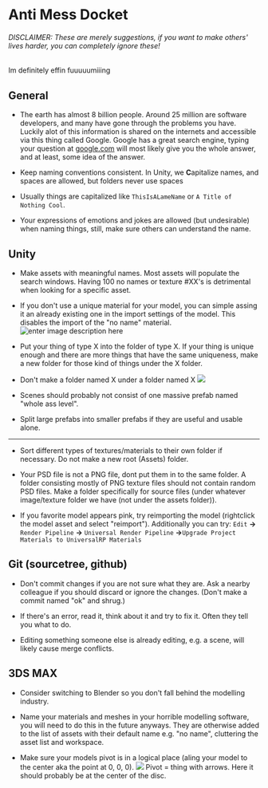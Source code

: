 
# Anti Mess Docket

###### DISCLAIMER: These are merely suggestions, if you want to make others' lives harder, you can completely ignore these!
Im definitely effin fuuuuumiiing

## General

- The earth has almost 8 billion people. Around 25 million are software developers, and many have gone through the problems you have. Luckily alot of this information is shared on the internets and accessible via this thing called Google. Google has a great search engine, typing your question at [google.com](google.com) will most likely give you the whole answer, and at least, some idea of the answer.

- Keep naming conventions consistent. In Unity, we **C**apitalize names, and spaces are allowed, but folders never use spaces

- Usually things are capitalized like `ThisIsALameName` or `A Title of Nothing Cool`.

- Your expressions of emotions and jokes are allowed (but undesirable) when naming things, still, make sure others can understand the name.

## Unity

- Make assets with meaningful names. Most assets will populate the search windows. Having 100 no names or texture #XX's is detrimental when looking for a specific asset.
- If you don't use a unique material for your model, you can simple assing it an already existing one in the import settings of the model. This disables the import of the "no name" material.
![enter image description here](https://i.imgur.com/2MPtrrp.png)

- Put your thing of type X into the folder of type X. If your thing is unique enough and there are more things that have the same uniqueness, make a new folder for those kind of things under the X folder.

- Don't make a folder named X under a folder named X
![](https://i.imgur.com/JhYeG6C.png) 

- Scenes should probably not consist of one massive prefab named "whole ass level".

- Split large prefabs into smaller prefabs if they are useful and usable alone.

---

- Sort different types of textures/materials to their own folder if necessary. Do not make a new root (Assets) folder.

- Your PSD file is not a PNG file, dont put them in to the same folder. A folder consisting mostly of PNG texture files should not contain random PSD files. Make a folder specifically for source files (under whatever image/texture folder we have (not under the assets folder)).

- If you favorite model appears pink, try reimporting the model (rightclick the model asset and select "reimport"). Additionally you can try: `Edit` **->** `Render Pipeline` **->** `Universal Render Pipeline` **->**`Upgrade Project Materials to UniversalRP Materials`

## Git (sourcetree, github)

- Don't commit changes if you are not sure what they are. Ask a nearby colleague if you should discard or ignore the changes. (Don't make a commit named "ok" and shrug.)

- If there's an error, read it, think about it and try to fix it. Often they tell you what to do.

- Editing something someone else is already editing, e.g. a scene, will likely cause merge conflicts.

## 3DS MAX

- Consider switching to Blender so you don't fall behind the modelling industry.

- Name your materials and meshes in your horrible modelling software, you will need to do this in the future anyways. They are otherwise added to the list of assets with their default name e.g. "no name", cluttering the asset list and workspace.

- Make sure your models pivot is in a logical place (aling your model to the center aka the point at 0, 0, 0).
  ![](https://i.imgur.com/NPSnZvx.png)
  Pivot = thing with arrows. Here it should probably be at the center of the disc.

